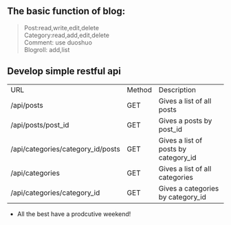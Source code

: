 
## The basic function of blog:  
  
 > Post:read,write,edit,delete  
 > Category:read,add,edit,delete  
 > Comment: use duoshuo  
 > Blogroll: add,list


## Develop simple restful api  

 <table>
    <tr>
        <td>URL</td>
        <td>Method</td>
        <td>Description</td>
    </tr>
    <tr>
        <td>/api/posts</td>
        <td>GET</td>
        <td>Gives a list of all posts</td>
    </tr>
    <tr>
        <td>/api/posts/post_id</td>
        <td>GET</td>
        <td>Gives a posts by post_id</td>
    </tr>
     <tr>
        <td>/api/categories/category_id/posts</td>
        <td>GET</td>
        <td>Gives a list of posts by category_id</td>
    </tr>  
     <tr>
        <td>/api/categories</td>
        <td>GET</td>
        <td>Gives a list of all categories</td>
    </tr>
    <tr>
        <td>/api/categories/category_id</td>
        <td>GET</td>
        <td>Gives a categories by category_id</td>
    </tr> 
 </table>  
   
  - All the best have a prodcutive weekend! 
   
   
